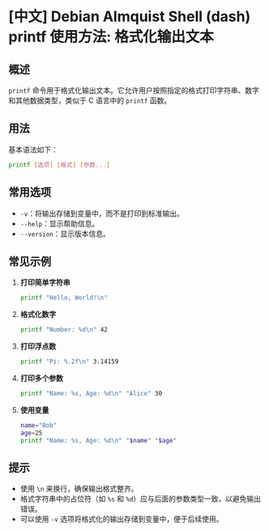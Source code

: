 # [中文] Debian Almquist Shell (dash) printf 使用方法: 格式化输出文本

## 概述
`printf` 命令用于格式化输出文本。它允许用户按照指定的格式打印字符串、数字和其他数据类型，类似于 C 语言中的 `printf` 函数。

## 用法
基本语法如下：
```sh
printf [选项] [格式] [参数...]
```

## 常用选项
- `-v`：将输出存储到变量中，而不是打印到标准输出。
- `--help`：显示帮助信息。
- `--version`：显示版本信息。

## 常见示例
1. **打印简单字符串**
   ```sh
   printf "Hello, World!\n"
   ```

2. **格式化数字**
   ```sh
   printf "Number: %d\n" 42
   ```

3. **打印浮点数**
   ```sh
   printf "Pi: %.2f\n" 3.14159
   ```

4. **打印多个参数**
   ```sh
   printf "Name: %s, Age: %d\n" "Alice" 30
   ```

5. **使用变量**
   ```sh
   name="Bob"
   age=25
   printf "Name: %s, Age: %d\n" "$name" "$age"
   ```

## 提示
- 使用 `\n` 来换行，确保输出格式整齐。
- 格式字符串中的占位符（如 `%s` 和 `%d`）应与后面的参数类型一致，以避免输出错误。
- 可以使用 `-v` 选项将格式化的输出存储到变量中，便于后续使用。